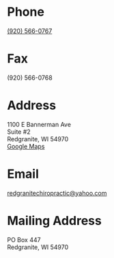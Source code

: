 <div id="wrapper" class="outer">
  <div id="first" class="inner">
    <h1>Phone</h1>
    <a href="tel:920-566-0767">(920) 566-0767</a>
  </div>
  <div id="second" class="inner">
    <h1>Fax</h1>
    (920) 566-0768
  </div>
  <div id="third" class="inner">
    <h1>Address</h1>
    1100 E Bannerman Ave<br>
    Suite #2<br>
    Redgranite, WI 54970<br>
    <a href="https://goo.gl/maps/XUKS7YL3vAdz7Vpk6" target="_blank">Google Maps</a>
  </div>
</div>
<div id="wrapper2" class="outer">
  <div id="first2" class="inner2">
    <h1>Email</h1>
    <a href="mailto:redgranitechiropractic@yahoo.com">redgranitechiropractic@yahoo.com</a>
  </div>
  <div id="second2" class="inner2">
    <h1>Mailing Address</h1>
    PO Box 447<br>
    Redgranite, WI 54970<br>
  </div>
</div>
